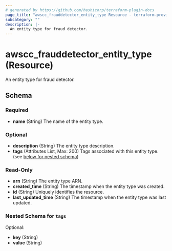 ```yaml
---
# generated by https://github.com/hashicorp/terraform-plugin-docs
page_title: "awscc_frauddetector_entity_type Resource - terraform-provider-awscc"
subcategory: ""
description: |-
  An entity type for fraud detector.
---
```


# awscc_frauddetector_entity_type (Resource)

An entity type for fraud detector.



<!-- schema generated by tfplugindocs -->
## Schema

### Required

- **name** (String) The name of the entity type.

### Optional

- **description** (String) The entity type description.
- **tags** (Attributes List, Max: 200) Tags associated with this entity type. (see [below for nested schema](#nestedatt--tags))

### Read-Only

- **arn** (String) The entity type ARN.
- **created_time** (String) The timestamp when the entity type was created.
- **id** (String) Uniquely identifies the resource.
- **last_updated_time** (String) The timestamp when the entity type was last updated.

<a id="nestedatt--tags"></a>
### Nested Schema for `tags`

Optional:

- **key** (String)
- **value** (String)


